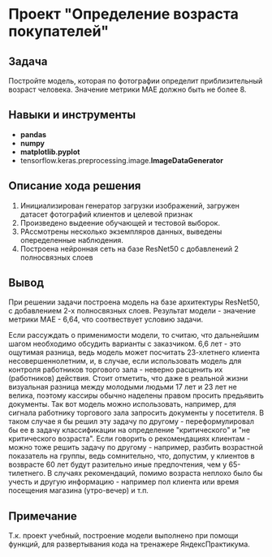 # Проект "Определение возраста покупателей"
## Задача

Постройте модель, которая по фотографии определит приблизительный возраст человека. Значение метрики МАЕ должно быть не более 8.

## Навыки и инструменты
- **pandas**
- **numpy**
- **matplotlib.pyplot**
- tensorflow.keras.preprocessing.image.**ImageDataGenerator**


## Описание хода решения

1. Инициализирован генератор загрузки изображений, загружен датасет фотографий клиентов и целевой признак
2. Произведено выдеение обучающей и тестовой выборок.
3. РАссмотрены несколько экземпляров данных, выведены опеределенные наблюдения.
4. Построена нейронная сеть на базе ResNet50 с добавленеий 2 полносвязных слоев
   

## Вывод

При решении задачи построена модель на базе архитектуры ResNet50, с добавлением 2-х полносвязных слоев. Результат модели - значение метрики МАЕ - 6,64, что соотвествует условию задачи.

Если рассуждать о применимости модели, то считаю, что дальнейшим шагом необходимо обсудить варианты с заказчиком. 6,6 лет - это ощутимая разница, ведь модель может посчитать 23-хлетнего клиента несовершеннолетним, и, в случае, если использовать модель для контроля работников торгового зала - неверно расценить их (работников) действия. Стоит отметить, что даже в реальной жизни визуальная разница между молодыми людьми 17 лет и 23 лет не велика, поэтому кассиры обычно наделены правом просить предьявить документы. Так вот модель можно использовать, например, для сигнала работнику торгового зала запросить документы у посетителя. В таком случае я бы решил эту задачу по другому - переформулировал бы ее в задачу классификации на определение "критического" и "не критического возраста". Если говорить о рекомендациях клиентам - можно тоже решить задачу по другому - например, разбить возрастной показатель на группы, ведь сомнительно, что, допустим, у клиентов в возврасте 60 лет будут разительно иные предпочтения, чем у 65-тилетнего. В случаях рекомендаций, помимо возраста неплохо было бы учесть и другую информацию - например пол клиента или время посещения магазина (утро-вечер) и т.п.

## Примечание
Т.к. проект учебный, построение модели выполнено при помощи функций, для развертывания кода на тренажере ЯндексПрактикума. 
